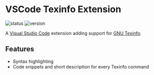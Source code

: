 # VSCode Texinfo Extension #

![status][status-img]
![version][version-img]

A [Visual Studio Code](https://code.visualstudio.com) extension adding support
for [GNU Texinfo](https://www.gnu.org/software/texinfo).

## Features ##

* Syntax highlighting
* Code snippets and short description for every Texinfo command

<!-- Shields -->

[status-img]: https://img.shields.io/badge/dynamic/json.svg?label=status&url=http%3A%2F%2Fspeziil.ddns.net%2Frepos%2Fvscode-texinfo-extension.json&query=%24.status&colorB=brightgreen
[version-img]: https://img.shields.io/badge/dynamic/json.svg?label=version&url=http%3A%2F%2Fspeziil.ddns.net%2Frepos%2Fvscode-texinfo-extension.json&query=%24.version&colorB=blue

[version-link]: https://github.com/SpEZiiL/vscode-texinfo-extension/releases/latest

